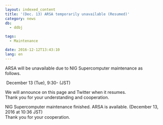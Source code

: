 ```yaml
---
layout: indexed_content
title: '(Dec. 13) ARSA temporarily unavailable (Resumed)'
category: news
db:
  - ddbj

tags:
  - Maintenance

date: 2016-12-12T13:43:10
lang: en
---
```


<p>ARSA will be unavailable due to NIG Supercomputer maintenance as follows.</p>

<p><span class="icon_square"> December 13 (Tue), 9:30- (JST)</span></p>

<p>We will announce on this page and Twitter when it resumes.<br>Thank you for your understanding and cooperation.</p>

<p><span class="font-red">NIG Supercomputer maintenance finished. ARSA is available. (December 13, 2016 at 10:36 JST)<br>Thank you for your cooperation.</span></p>
